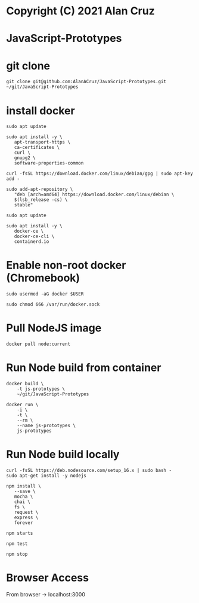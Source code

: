 # Copyright (C) 2021 Alan Cruz
# JavaScript-Prototypes

# git clone
```
git clone git@github.com:AlanACruz/JavaScript-Prototypes.git ~/git/JavaScript-Prototypes
```

# install docker
```
sudo apt update

sudo apt install -y \
   apt-transport-https \
   ca-certificates \
   curl \
   gnupg2 \
   software-properties-common

curl -fsSL https://download.docker.com/linux/debian/gpg | sudo apt-key add -

sudo add-apt-repository \
   "deb [arch=amd64] https://download.docker.com/linux/debian \
   $(lsb_release -cs) \
   stable"
   
sudo apt update

sudo apt install -y \
   docker-ce \
   docker-ce-cli \
   containerd.io
```

# Enable non-root docker (Chromebook)
```
sudo usermod -aG docker $USER

sudo chmod 666 /var/run/docker.sock
```

# Pull NodeJS image
```
docker pull node:current
```

# Run Node build from container
```
docker build \
    -t js-prototypes \
    ~/git/JavaScript-Prototypes

docker run \
    -i \
    -t \
    --rm \
    --name js-prototypes \
    js-prototypes
```

# Run Node build locally
```
curl -fsSL https://deb.nodesource.com/setup_16.x | sudo bash -
sudo apt-get install -y nodejs

npm install \
   --save \
   mocha \
   chai \
   fs \
   request \
   express \
   forever 

npm starts

npm test

npm stop
```

# Browser Access
From browser -> localhost:3000
